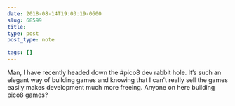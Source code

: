 ```yaml
---
date: 2018-08-14T19:03:19-0600
slug: 68599
title: 
type: post
post_type: note

tags: []
---
```

Man, I have recently headed down the #pico8 dev rabbit hole. It’s such an elegant way of building games and knowing that I can’t really sell the games easily makes development much more freeing. Anyone on here building pico8 games?



